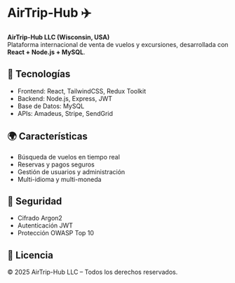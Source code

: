 # AirTrip-Hub ✈️

**AirTrip-Hub LLC (Wisconsin, USA)**  
Plataforma internacional de venta de vuelos y excursiones, desarrollada con **React + Node.js + MySQL**.

## 🚀 Tecnologías
- Frontend: React, TailwindCSS, Redux Toolkit  
- Backend: Node.js, Express, JWT  
- Base de Datos: MySQL  
- APIs: Amadeus, Stripe, SendGrid  

## 🌍 Características
- Búsqueda de vuelos en tiempo real  
- Reservas y pagos seguros  
- Gestión de usuarios y administración  
- Multi-idioma y multi-moneda  

## 🔐 Seguridad
- Cifrado Argon2  
- Autenticación JWT  
- Protección OWASP Top 10  

## 📜 Licencia
© 2025 AirTrip-Hub LLC – Todos los derechos reservados.

